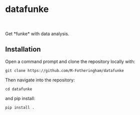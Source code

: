 # datafunke
<br>
<br>
Get *funke* with data analysis.

## Installation
Open a command prompt and clone the repository locally with: <br>
```
git clone https://github.com/M-Fotheringham/datafunke
```
Then navigate into the repository: <br> 
```
cd datafunke
```
and pip install: <br>
```
pip install .
```
